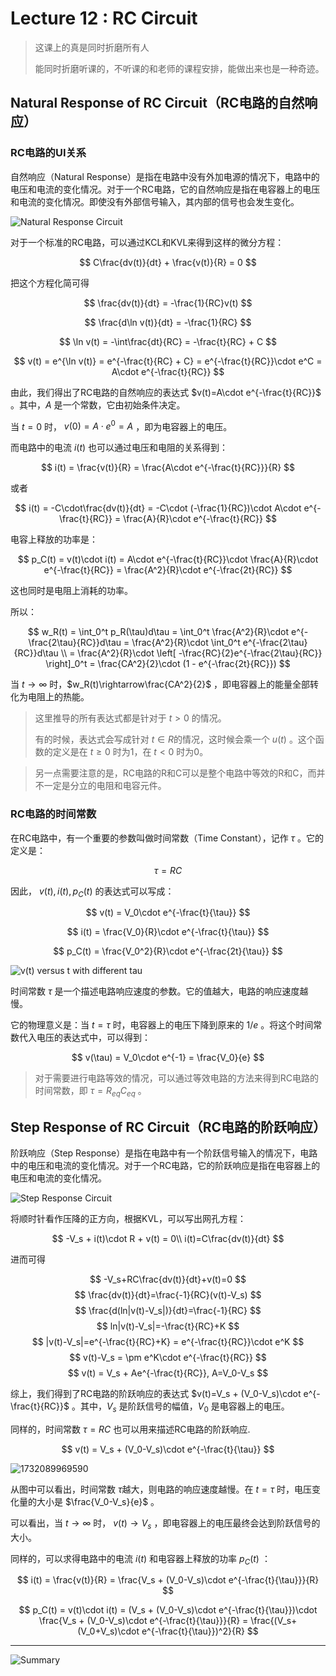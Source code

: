 # Lecture 12 : RC Circuit

> 这课上的真是同时折磨所有人
>
> 能同时折磨听课的，不听课的和老师的课程安排，能做出来也是一种奇迹。

## Natural Response of RC Circuit（RC电路的自然响应）

### RC电路的UI关系

自然响应（Natural Response）是指在电路中没有外加电源的情况下，电路中的电压和电流的变化情况。对于一个RC电路，它的自然响应是指在电容器上的电压和电流的变化情况。即使没有外部信号输入，其内部的信号也会发生变化。

![Natural Response Circuit](Lecture12.assets/1732088678716.png)

对于一个标准的RC电路，可以通过KCL和KVL来得到这样的微分方程：

$$
C\frac{dv(t)}{dt} + \frac{v(t)}{R} = 0
$$

把这个方程化简可得

$$
\frac{dv(t)}{dt} = -\frac{1}{RC}v(t)
$$

$$
\frac{d\ln v(t)}{dt} = -\frac{1}{RC}
$$

$$
\ln v(t) = -\int\frac{dt}{RC} = -\frac{t}{RC} + C
$$

$$
v(t) = e^{\ln v(t)} = e^{-\frac{t}{RC} + C} = e^{-\frac{t}{RC}}\cdot e^C = A\cdot e^{-\frac{t}{RC}}
$$

由此，我们得出了RC电路的自然响应的表达式 $v(t)=A\cdot e^{-\frac{t}{RC}}$ 。其中，$A$ 是一个常数，它由初始条件决定。

当 $t=0$ 时， $v(0) = A\cdot e^0 = A$ ，即为电容器上的电压。

而电路中的电流 $i(t)$ 也可以通过电压和电阻的关系得到：

$$
i(t) = \frac{v(t)}{R} = \frac{A\cdot e^{-\frac{t}{RC}}}{R}
$$

或者

$$
i(t) = -C\cdot\frac{dv(t)}{dt} = -C\cdot (-\frac{1}{RC})\cdot A\cdot e^{-\frac{t}{RC}} = \frac{A}{R}\cdot e^{-\frac{t}{RC}}
$$

电容上释放的功率是：

$$
p_C(t) = v(t)\cdot i(t) = A\cdot e^{-\frac{t}{RC}}\cdot \frac{A}{R}\cdot e^{-\frac{t}{RC}} = \frac{A^2}{R}\cdot e^{-\frac{2t}{RC}}
$$

这也同时是电阻上消耗的功率。

所以：

$$
w_R(t) = \int_0^t p_R(\tau)d\tau = \int_0^t \frac{A^2}{R}\cdot e^{-\frac{2\tau}{RC}}d\tau = \frac{A^2}{R}\cdot \int_0^t e^{-\frac{2\tau}{RC}}d\tau \\
= \frac{A^2}{R}\cdot \left[ -\frac{RC}{2}e^{-\frac{2\tau}{RC}} \right]_0^t = \frac{CA^2}{2}\cdot (1 - e^{-\frac{2t}{RC}})
$$

当 $t\rightarrow\infty$ 时，$w_R(t)\rightarrow\frac{CA^2}{2}$ ，即电容器上的能量全部转化为电阻上的热能。

> 这里推导的所有表达式都是针对于 $t>0$ 的情况。
>
> 有的时候，表达式会写成针对 $t \in R$的情况，这时候会乘一个 $u(t)$ 。这个函数的定义是在 $t\geq 0$ 时为1，在 $t<0$ 时为0。

> 另一点需要注意的是，RC电路的R和C可以是整个电路中等效的R和C，而并不一定是分立的电阻和电容元件。

### RC电路的时间常数

在RC电路中，有一个重要的参数叫做时间常数（Time Constant），记作 $\tau$ 。它的定义是：

$$
\tau = RC
$$

因此， $v(t), i(t), p_C(t)$ 的表达式可以写成：

$$
v(t) = V_0\cdot e^{-\frac{t}{\tau}}
$$

$$
i(t) = \frac{V_0}{R}\cdot e^{-\frac{t}{\tau}}
$$

$$
p_C(t) = \frac{V_0^2}{R}\cdot e^{-\frac{2t}{\tau}}
$$

![v(t) versus t with different tau](Lecture12.assets/1732088459178.png)

时间常数 $\tau$ 是一个描述电路响应速度的参数。它的值越大，电路的响应速度越慢。

它的物理意义是：当 $t=\tau$ 时，电容器上的电压下降到原来的 $1/e$ 。将这个时间常数代入电压的表达式中，可以得到：

$$
v(\tau) = V_0\cdot e^{-1} = \frac{V_0}{e}
$$

> 对于需要进行电路等效的情况，可以通过等效电路的方法来得到RC电路的时间常数，即 $\tau = R_{eq}C_{eq}$ 。

## Step Response of RC Circuit（RC电路的阶跃响应）

阶跃响应（Step Response）是指在电路中有一个阶跃信号输入的情况下，电路中的电压和电流的变化情况。对于一个RC电路，它的阶跃响应是指在电容器上的电压和电流的变化情况。

![Step Response Circuit](Lecture12.assets/1732089031153.png)

将顺时针看作压降的正方向，根据KVL，可以写出网孔方程：

$$
-V_s + i(t)\cdot R + v(t) = 0\\
i(t)=C\frac{dv(t)}{dt}
$$

进而可得

$$
-V_s+RC\frac{dv(t)}{dt}+v(t)=0
$$
$$
\frac{dv(t)}{dt}=\frac{-1}{RC}(v(t)-V_s)
$$
$$
\frac{d(ln|v(t)-V_s|)}{dt}=\frac{-1}{RC}
$$
$$
ln|v(t)-V_s|=-\frac{t}{RC}+K
$$
$$
|v(t)-V_s|=e^{-\frac{t}{RC}+K} = e^{-\frac{t}{RC}}\cdot e^K
$$
$$
v(t)-V_s = \pm e^K\cdot e^{-\frac{t}{RC}}
$$
$$
v(t) = V_s + Ae^{-\frac{t}{RC}}, A=V_0-V_s
$$

综上，我们得到了RC电路的阶跃响应的表达式 $v(t)=V_s + (V_0-V_s)\cdot e^{-\frac{t}{RC}}$ 。其中，$V_s$ 是阶跃信号的幅值，$V_0$ 是电容器上的电压。

同样的，时间常数 $\tau=RC$ 也可以用来描述RC电路的阶跃响应.


$$
v(t) = V_s + (V_0-V_s)\cdot e^{-\frac{t}{\tau}}
$$

![1732089969590](Lecture12.assets/1732089969590.png)

从图中可以看出，时间常数 $\tau$越大，则电路的响应速度越慢。在 $t=\tau$ 时，电压变化量的大小是 $\frac{V_0-V_s}{e}$ 。

可以看出，当 $t\rightarrow\infty$ 时， $v(t)\rightarrow V_s$ ，即电容器上的电压最终会达到阶跃信号的大小。

同样的，可以求得电路中的电流 $i(t)$ 和电容器上释放的功率 $p_C(t)$ ：

$$
i(t) = \frac{v(t)}{R} = \frac{V_s + (V_0-V_s)\cdot e^{-\frac{t}{\tau}}}{R}
$$

$$
p_C(t) = v(t)\cdot i(t) = (V_s + (V_0-V_s)\cdot e^{-\frac{t}{\tau}})\cdot \frac{V_s + (V_0-V_s)\cdot e^{-\frac{t}{\tau}}}{R} 
= \frac{(V_s+(V_0+V_s)\cdot e^{-\frac{t}{\tau}})^2}{R}
$$

---

![Summary](Lecture12.assets/1732090353536.jpg)